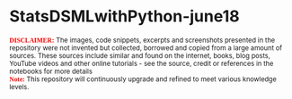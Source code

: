 # StatsDSMLwithPython-june18  
<sub><span style="color:red; font-family:Comic Sans MS">**DISCLAIMER:**</span> The images, code snippets, excerpts and screenshots presented in the repository were not invented but collected, borrowed and copied from a large amount of sources. These sources include similar and found on the internet, books, blog posts, YouTube videos and other online tutorials - see the source, credit or references in the notebooks for more details</sub>  
<sub><span style="color:red; font-family:Comic Sans MS">**Note:**</span> This repository will continuously upgrade and refined to meet various knowledge levels.</sub>    
